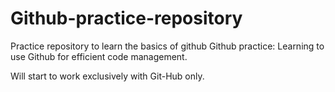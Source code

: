 # Github-practice-repository
Practice repository to learn the basics of github
Github practice: Learning to use Github for efficient code management.

Will start to work exclusively with Git-Hub only.
